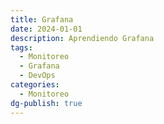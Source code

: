 ```yaml
---
title: Grafana
date: 2024-01-01
description: Aprendiendo Grafana
tags:
  - Monitoreo
  - Grafana
  - DevOps
categories:
  - Monitoreo
dg-publish: true
---
```

